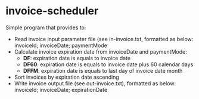 invoice-scheduler
=================

Simple program that provides to:

<ul>
  <li>Read invoice input parameter file (see in-invoice.txt, formatted as below:
    <br>
    invoiceId; invoiceDate; paymentMode
  </li>
  <li>Calculate invoice expiration date from invoiceDate and paymentMode:
    <ul>
      <li><b>DF</b>: expiration date is equals to invoice date</li>
      <li><b>DF60</b>: expiration date is equals to invoice date plus 60 calendar days</li>
      <li><b>DFFM</b>: expiration date is equals to last day of invoice date month</li>
    </ul>
  </li>
  <li>Sort invoices by expiration date ascending</li>
  <li>Write invoice output file (see out-invoice.txt), formatted as below:
    <br>
    invoiceId; invoiceDate; expirationDate
  </li>
</ul>
